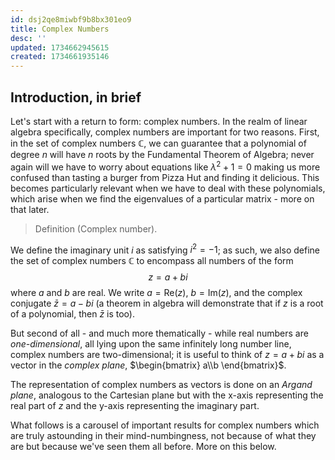 ```yaml
---
id: dsj2qe8miwbf9b8bx301eo9
title: Complex Numbers
desc: ''
updated: 1734662945615
created: 1734661935146
---
```


## Introduction, in brief
Let's start with a return to form: complex numbers. In the realm of linear algebra specifically, complex numbers are important for two reasons. First, in the set of complex numbers $\mathbb{C}$, we can guarantee that a polynomial of degree $n$ will have $n$ roots by the Fundamental Theorem of Algebra; never again will we have to worry about equations like $\lambda^2 + 1 =0$ making us more confused than tasting a burger from Pizza Hut and finding it delicious. This becomes particularly relevant when we have to deal with these polynomials, which arise when we find the eigenvalues of a particular matrix - more on that later. 


> Definition (Complex number). 

We define the imaginary unit $i$ as satisfying $i^2 = -1$; as such, we also define the set of complex numbers $\mathbb{C}$ to encompass all numbers of the form $$z=a+bi$$    where $a$ and $b$ are real. We write $a = \text{Re}(z)$, $b=\text{Im}(z)$, and the complex conjugate $\bar{z}=a-bi$ (a theorem in algebra will demonstrate that if $z$ is a root of a polynomial, then $\bar{z}$ is too).

But second of all - and much more thematically - while real numbers are *one-dimensional*, all lying upon the same infinitely long number line, complex numbers are two-dimensional; it is useful to think of $z=a+bi$ as a vector in the *complex plane*, $\begin{bmatrix}
    a\\b
\end{bmatrix}$. 

The representation of complex numbers as vectors is done on an *Argand plane*, analogous to the Cartesian plane but with the x-axis representing the real part of $z$ and the y-axis representing the imaginary part.

What follows is a carousel of important results for complex numbers which are truly astounding in their mind-numbingness, not because of what they are but because we've seen them all before. More on this below.
